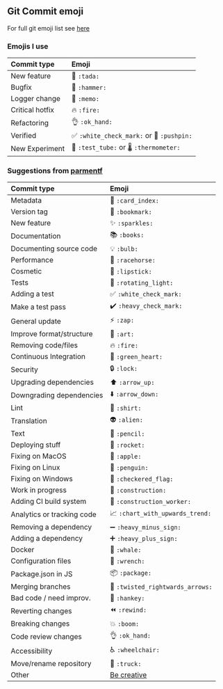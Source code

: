 ## Git Commit emoji



For full git emoji list see [here](https://gist.github.com/rxaviers/7360908)

### Emojis I use

|   Commit type              | Emoji                                         |
|:---------------------------|:----------------------------------------------|
| New feature                | :tada: `:tada:`                               |
| Bugfix                     | :hammer: `:hammer:`                           |
| Logger change              | :memo: `:memo:`                               |
| Critical hotfix            | :fire: `:fire:`                     |
| Refactoring                | :ok_hand: `:ok_hand:`                         |
| Verified                   | :white_check_mark: `:white_check_mark:` or :pushpin: `:pushpin:`     |
| New Experiment             | :test_tube:  `:test_tube:`  or  :thermometer: `:thermometer:`

### Suggestions from [parmentf](https://gist.github.com/parmentf/035de27d6ed1dce0b36a)

|   Commit type              | Emoji                                         |
|:---------------------------|:----------------------------------------------|
| Metadata                   | :card_index: `:card_index:`                   |
| Version tag                | :bookmark: `:bookmark:`                       |
| New feature                | :sparkles: `:sparkles:`                       |
| Documentation              | :books: `:books:`                             |
| Documenting source code    | :bulb: `:bulb:`                               |
| Performance                | :racehorse: `:racehorse:`                     |
| Cosmetic                   | :lipstick: `:lipstick:`                       |
| Tests                      | :rotating_light: `:rotating_light:`           |
| Adding a test              | :white_check_mark: `:white_check_mark:`       |
| Make a test pass           | :heavy_check_mark: `:heavy_check_mark:`       |
| General update             | :zap: `:zap:`                                 |
| Improve format/structure   | :art: `:art:`                                 |
| Removing code/files        | :fire: `:fire:`                               |
| Continuous Integration     | :green_heart: `:green_heart:`                 |
| Security                   | :lock: `:lock:`                               |
| Upgrading dependencies     | :arrow_up: `:arrow_up:`                       |
| Downgrading dependencies   | :arrow_down: `:arrow_down:`                   |
| Lint                       | :shirt: `:shirt:`                             |
| Translation                | :alien: `:alien:`                             |
| Text                       | :pencil: `:pencil:`                           |
| Deploying stuff            | :rocket: `:rocket:`                           |
| Fixing on MacOS            | :apple: `:apple:`                             |
| Fixing on Linux            | :penguin: `:penguin:`                         |
| Fixing on Windows          | :checkered_flag: `:checkered_flag:`           |
| Work in progress           | :construction:  `:construction:`              |
| Adding CI build system     | :construction_worker: `:construction_worker:` |
| Analytics or tracking code | :chart_with_upwards_trend: `:chart_with_upwards_trend:` |
| Removing a dependency      | :heavy_minus_sign: `:heavy_minus_sign:`       |
| Adding a dependency        | :heavy_plus_sign: `:heavy_plus_sign:`         |
| Docker                     | :whale: `:whale:`                             |
| Configuration files        | :wrench: `:wrench:`                           |
| Package.json in JS         | :package: `:package:`                         |
| Merging branches           | :twisted_rightwards_arrows: `:twisted_rightwards_arrows:` |
| Bad code / need improv.    | :hankey: `:hankey:`                           |
| Reverting changes          | :rewind: `:rewind:`                           |
| Breaking changes           | :boom: `:boom:`                               |
| Code review changes        | :ok_hand: `:ok_hand:`                         |
| Accessibility              | :wheelchair: `:wheelchair:`                   |
| Move/rename repository     | :truck: `:truck:`                             |
| Other                      | [Be creative](http://www.emoji-cheat-sheet.com/)  |

